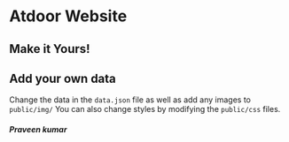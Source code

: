 # Atdoor Website

## Make it Yours!
## Add your own data 
Change the data in the ```data.json``` file as well as add any images to ```public/img/```
You can also change styles by modifying the ```public/css``` files.

##### Praveen kumar

